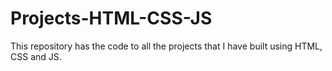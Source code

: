 # Projects-HTML-CSS-JS
This repository has the code to all the projects that I have built using HTML, CSS and JS.
